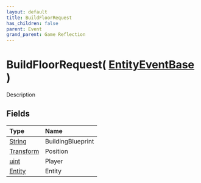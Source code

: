 ```yaml
---
layout: default
title: BuildFloorRequest
has_children: false
parent: Event
grand_parent: Game Reflection
---
```

# BuildFloorRequest( [ EntityEventBase ](/riftbreaker-wiki/docs/game-reflection/events/entity_event_base/) )
Description 

## Fields

| Type | Name |
|:----------|:--------------|
| [String](/riftbreaker-wiki/docs/game-reflection/components/string/) | BuildingBlueprint |
| [Transform](/riftbreaker-wiki/docs/game-reflection/classes/transform/) | Position |
| [uint](/riftbreaker-wiki/docs/game-reflection/components/uint/) | Player |
| [Entity](/riftbreaker-wiki/docs/game-reflection/classes/entity/) | Entity |

